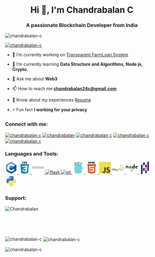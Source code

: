 <h1 align="center">Hi 👋, I'm Chandrabalan C</h1>
<h3 align="center">A passionate Blockchain Developer from India</h3>

<!-- <img align="right" alt="Coding" width="400" src="https://giphy.com/gifs/thecodingspacerd-code-coder-lets-HscDLzkO8EOTmgkhQP"> -->

<p align="left"> <img src="https://komarev.com/ghpvc/?username=chandrabalan-c&label=Profile%20views&color=0e75b6&style=flat" alt="chandrabalan-c" /> </p>

<p align="left"> <a href="https://github.com/ryo-ma/github-profile-trophy"><img src="https://github-profile-trophy.vercel.app/?username=chandrabalan-c" alt="chandrabalan-c" /></a> </p>

- 🔭 I’m currently working on [Transparent FarmLoan System](https://github.com/Chandrabalan-C/Final_year)

- 🌱 I’m currently learning **Data Structure and Algorithms, Node js, Crypto.**

- 💬 Ask me about **Web3**

- 📫 How to reach me **chandrabalan24c@gmail.com**

- 📄 Know about my experiences [Resume](https://acrobat.adobe.com/id/urn:aaid:sc:AP:63f5ed24-203a-4072-a2c5-fe38169b7831)

- ⚡ Fun fact **I working for your privacy**

<h3 align="left">Connect with me:</h3>
<p align="left">
<a href="https://linkedin.com/in/chandrabalan c" target="blank"><img align="center" src="https://raw.githubusercontent.com/rahuldkjain/github-profile-readme-generator/master/src/images/icons/Social/linked-in-alt.svg" alt="chandrabalan c" height="30" width="40" /></a>
<a href="https://www.codechef.com/users/chandrabalan" target="blank"><img align="center" src="https://cdn.jsdelivr.net/npm/simple-icons@3.1.0/icons/codechef.svg" alt="chandrabalan" height="30" width="40" /></a>
<a href="https://www.hackerrank.com/chandrabalan c" target="blank"><img align="center" src="https://raw.githubusercontent.com/rahuldkjain/github-profile-readme-generator/master/src/images/icons/Social/hackerrank.svg" alt="chandrabalan c" height="30" width="40" /></a>
<a href="https://www.leetcode.com/chandrabalan c" target="blank"><img align="center" src="https://raw.githubusercontent.com/rahuldkjain/github-profile-readme-generator/master/src/images/icons/Social/leet-code.svg" alt="chandrabalan c" height="30" width="40" /></a>
<a href="https://auth.geeksforgeeks.org/user/chandrabalan c" target="blank"><img align="center" src="https://raw.githubusercontent.com/rahuldkjain/github-profile-readme-generator/master/src/images/icons/Social/geeks-for-geeks.svg" alt="chandrabalan c" height="30" width="40" /></a>
</p>

<h3 align="left">Languages and Tools:</h3>
<p align="left"> <a href="https://www.cprogramming.com/" target="_blank" rel="noreferrer"> <img src="https://raw.githubusercontent.com/devicons/devicon/master/icons/c/c-original.svg" alt="c" width="40" height="40"/> </a> <a href="https://www.w3schools.com/css/" target="_blank" rel="noreferrer"> <img src="https://raw.githubusercontent.com/devicons/devicon/master/icons/css3/css3-original-wordmark.svg" alt="css3" width="40" height="40"/> </a> <a href="https://expressjs.com" target="_blank" rel="noreferrer"> <img src="https://raw.githubusercontent.com/devicons/devicon/master/icons/express/express-original-wordmark.svg" alt="express" width="40" height="40"/> </a> <a href="https://flask.palletsprojects.com/" target="_blank" rel="noreferrer"> <img src="https://www.vectorlogo.zone/logos/pocoo_flask/pocoo_flask-icon.svg" alt="flask" width="40" height="40"/> </a> <a href="https://git-scm.com/" target="_blank" rel="noreferrer"> <img src="https://www.vectorlogo.zone/logos/git-scm/git-scm-icon.svg" alt="git" width="40" height="40"/> </a> <a href="https://golang.org" target="_blank" rel="noreferrer"> <img src="https://raw.githubusercontent.com/devicons/devicon/master/icons/go/go-original.svg" alt="go" width="40" height="40"/> </a> <a href="https://www.w3.org/html/" target="_blank" rel="noreferrer"> <img src="https://raw.githubusercontent.com/devicons/devicon/master/icons/html5/html5-original-wordmark.svg" alt="html5" width="40" height="40"/> </a> <a href="https://developer.mozilla.org/en-US/docs/Web/JavaScript" target="_blank" rel="noreferrer"> <img src="https://raw.githubusercontent.com/devicons/devicon/master/icons/javascript/javascript-original.svg" alt="javascript" width="40" height="40"/> </a> <a href="https://www.mysql.com/" target="_blank" rel="noreferrer"> <img src="https://raw.githubusercontent.com/devicons/devicon/master/icons/mysql/mysql-original-wordmark.svg" alt="mysql" width="40" height="40"/> </a> <a href="https://nodejs.org" target="_blank" rel="noreferrer"> <img src="https://raw.githubusercontent.com/devicons/devicon/master/icons/nodejs/nodejs-original-wordmark.svg" alt="nodejs" width="40" height="40"/> </a> <a href="https://pandas.pydata.org/" target="_blank" rel="noreferrer"> <img src="https://raw.githubusercontent.com/devicons/devicon/2ae2a900d2f041da66e950e4d48052658d850630/icons/pandas/pandas-original.svg" alt="pandas" width="40" height="40"/> </a> <a href="https://www.python.org" target="_blank" rel="noreferrer"> <img src="https://raw.githubusercontent.com/devicons/devicon/master/icons/python/python-original.svg" alt="python" width="40" height="40"/> </a> </p>

<h3 align="left">Support:</h3>
<p><a href="https://www.buymeacoffee.com/Chandrabalan"> <img align="left" src="https://cdn.buymeacoffee.com/buttons/v2/default-yellow.png" height="50" width="210" alt="Chandrabalan" /></a></p></br>
</br>
</br>
</br>
</br>

<p><img align="left" src="https://github-readme-stats.vercel.app/api/top-langs?username=chandrabalan-c&show_icons=true&locale=en&layout=compact" alt="chandrabalan-c" /></p>

<p>&nbsp;<img align="center" src="https://github-readme-stats.vercel.app/api?username=chandrabalan-c&show_icons=true&locale=en" alt="chandrabalan-c" /></p>

<p><img align="center" src="https://github-readme-streak-stats.herokuapp.com/?user=chandrabalan-c&" alt="chandrabalan-c" /></p>
